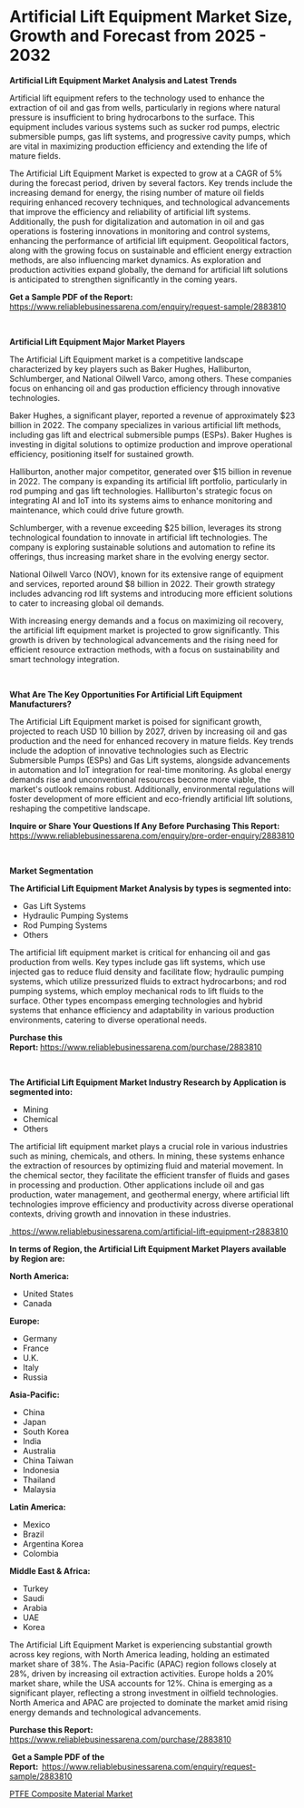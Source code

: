 <p><h1>Artificial Lift Equipment Market Size, Growth and Forecast from 2025 - 2032</h1></p><p><strong>Artificial Lift Equipment Market Analysis and Latest Trends</strong></p>
<p><p>Artificial lift equipment refers to the technology used to enhance the extraction of oil and gas from wells, particularly in regions where natural pressure is insufficient to bring hydrocarbons to the surface. This equipment includes various systems such as sucker rod pumps, electric submersible pumps, gas lift systems, and progressive cavity pumps, which are vital in maximizing production efficiency and extending the life of mature fields.</p><p>The Artificial Lift Equipment Market is expected to grow at a CAGR of 5% during the forecast period, driven by several factors. Key trends include the increasing demand for energy, the rising number of mature oil fields requiring enhanced recovery techniques, and technological advancements that improve the efficiency and reliability of artificial lift systems. Additionally, the push for digitalization and automation in oil and gas operations is fostering innovations in monitoring and control systems, enhancing the performance of artificial lift equipment. Geopolitical factors, along with the growing focus on sustainable and efficient energy extraction methods, are also influencing market dynamics. As exploration and production activities expand globally, the demand for artificial lift solutions is anticipated to strengthen significantly in the coming years.</p></p>
<p><strong>Get a Sample PDF of the Report:&nbsp;</strong> <a href="https://www.reliablebusinessarena.com/enquiry/request-sample/2883810?utm_campaign=2928&utm_medium=2&utm_source=Github&utm_content=ia&utm_term=13032025&utm_id=artificial-lift-equipment">https://www.reliablebusinessarena.com/enquiry/request-sample/2883810</a></p>
<p>&nbsp;</p>
<p><strong>Artificial Lift Equipment Major Market Players</strong></p>
<p><p>The Artificial Lift Equipment market is a competitive landscape characterized by key players such as Baker Hughes, Halliburton, Schlumberger, and National Oilwell Varco, among others. These companies focus on enhancing oil and gas production efficiency through innovative technologies.</p><p>Baker Hughes, a significant player, reported a revenue of approximately $23 billion in 2022. The company specializes in various artificial lift methods, including gas lift and electrical submersible pumps (ESPs). Baker Hughes is investing in digital solutions to optimize production and improve operational efficiency, positioning itself for sustained growth.</p><p>Halliburton, another major competitor, generated over $15 billion in revenue in 2022. The company is expanding its artificial lift portfolio, particularly in rod pumping and gas lift technologies. Halliburton's strategic focus on integrating AI and IoT into its systems aims to enhance monitoring and maintenance, which could drive future growth.</p><p>Schlumberger, with a revenue exceeding $25 billion, leverages its strong technological foundation to innovate in artificial lift technologies. The company is exploring sustainable solutions and automation to refine its offerings, thus increasing market share in the evolving energy sector.</p><p>National Oilwell Varco (NOV), known for its extensive range of equipment and services, reported around $8 billion in 2022. Their growth strategy includes advancing rod lift systems and introducing more efficient solutions to cater to increasing global oil demands.</p><p>With increasing energy demands and a focus on maximizing oil recovery, the artificial lift equipment market is projected to grow significantly. This growth is driven by technological advancements and the rising need for efficient resource extraction methods, with a focus on sustainability and smart technology integration.</p></p>
<p>&nbsp;</p>
<p><strong>What Are The Key Opportunities For Artificial Lift Equipment Manufacturers?</strong></p>
<p><p>The Artificial Lift Equipment market is poised for significant growth, projected to reach USD 10 billion by 2027, driven by increasing oil and gas production and the need for enhanced recovery in mature fields. Key trends include the adoption of innovative technologies such as Electric Submersible Pumps (ESPs) and Gas Lift systems, alongside advancements in automation and IoT integration for real-time monitoring. As global energy demands rise and unconventional resources become more viable, the market's outlook remains robust. Additionally, environmental regulations will foster development of more efficient and eco-friendly artificial lift solutions, reshaping the competitive landscape.</p></p>
<p><strong>Inquire or Share Your Questions If Any Before Purchasing This Report:</strong> <a href="https://www.reliablebusinessarena.com/enquiry/pre-order-enquiry/2883810?utm_campaign=2928&utm_medium=2&utm_source=Github&utm_content=ia&utm_term=13032025&utm_id=artificial-lift-equipment">https://www.reliablebusinessarena.com/enquiry/pre-order-enquiry/2883810</a></p>
<p>&nbsp;</p>
<p><strong>Market Segmentation</strong></p>
<p><strong>The Artificial Lift Equipment Market Analysis by types is segmented into:</strong></p>
<p><ul><li> Gas Lift Systems</li><li>Hydraulic Pumping Systems</li><li>Rod Pumping Systems</li><li>Others </li></ul></p>
<p><p>The artificial lift equipment market is critical for enhancing oil and gas production from wells. Key types include gas lift systems, which use injected gas to reduce fluid density and facilitate flow; hydraulic pumping systems, which utilize pressurized fluids to extract hydrocarbons; and rod pumping systems, which employ mechanical rods to lift fluids to the surface. Other types encompass emerging technologies and hybrid systems that enhance efficiency and adaptability in various production environments, catering to diverse operational needs.</p></p>
<p><strong>Purchase this Report:&nbsp;</strong><a href="https://www.reliablebusinessarena.com/purchase/2883810?utm_campaign=2928&utm_medium=2&utm_source=Github&utm_content=ia&utm_term=13032025&utm_id=artificial-lift-equipment">https://www.reliablebusinessarena.com/purchase/2883810</a></p>
<p>&nbsp;</p>
<p><strong>The Artificial Lift Equipment Market Industry Research by Application is segmented into:</strong></p>
<p><ul><li> Mining</li><li>Chemical</li><li>Others </li></ul></p>
<p><p>The artificial lift equipment market plays a crucial role in various industries such as mining, chemicals, and others. In mining, these systems enhance the extraction of resources by optimizing fluid and material movement. In the chemical sector, they facilitate the efficient transfer of fluids and gases in processing and production. Other applications include oil and gas production, water management, and geothermal energy, where artificial lift technologies improve efficiency and productivity across diverse operational contexts, driving growth and innovation in these industries.</p></p>
<p><a href="https://www.reliablebusinessarena.com/artificial-lift-equipment-r2883810?utm_campaign=2928&utm_medium=2&utm_source=Github&utm_content=ia&utm_term=13032025&utm_id=artificial-lift-equipment">&nbsp;https://www.reliablebusinessarena.com/artificial-lift-equipment-r2883810</a></p>
<p><strong>In terms of Region, the Artificial Lift Equipment Market Players available by Region are:</strong></p>
<p>
    <p> <strong> North America: </strong>
        <ul>
            <li>United States</li>
            <li>Canada</li>
        </ul>
        </p> 
    <p> <strong> Europe: </strong>
        <ul>
            <li>Germany</li>
            <li>France</li>
            <li>U.K.</li>
            <li>Italy</li>
            <li>Russia</li>
        </ul>
        </p> 
    <p> <strong> Asia-Pacific: </strong>
        <ul>
            <li>China</li>
            <li>Japan</li>
            <li>South Korea</li>
            <li>India</li>
            <li>Australia</li>
            <li>China Taiwan</li>
            <li>Indonesia</li>
            <li>Thailand</li>
            <li>Malaysia</li>
        </ul>
        </p> 
    <p> <strong> Latin America: </strong>
        <ul>
            <li>Mexico</li>
            <li>Brazil</li>
            <li>Argentina Korea</li>
            <li>Colombia</li>
        </ul>
        </p> 
    <p> <strong> Middle East & Africa: </strong>
        <ul>
            <li>Turkey</li>
            <li>Saudi</li>
            <li>Arabia</li>
            <li>UAE</li>
            <li>Korea</li>
        </ul>
    </p>
    </p>
<p><p>The Artificial Lift Equipment Market is experiencing substantial growth across key regions, with North America leading, holding an estimated market share of 38%. The Asia-Pacific (APAC) region follows closely at 28%, driven by increasing oil extraction activities. Europe holds a 20% market share, while the USA accounts for 12%. China is emerging as a significant player, reflecting a strong investment in oilfield technologies. North America and APAC are projected to dominate the market amid rising energy demands and technological advancements.</p></p>
<p><strong>Purchase this Report: </strong><a href="https://www.reliablebusinessarena.com/purchase/2883810?utm_campaign=2928&utm_medium=2&utm_source=Github&utm_content=ia&utm_term=13032025&utm_id=artificial-lift-equipment">https://www.reliablebusinessarena.com/purchase/2883810</a></p>
<p>&nbsp;<strong>Get a Sample PDF of the Report:&nbsp;&nbsp;</strong><a href="https://www.reliablebusinessarena.com/enquiry/request-sample/2883810?utm_campaign=2928&utm_medium=2&utm_source=Github&utm_content=ia&utm_term=13032025&utm_id=artificial-lift-equipment">https://www.reliablebusinessarena.com/enquiry/request-sample/2883810</a></p>
<p><strong></strong></p>
<p><p><a href="https://github.com/carendesrochers299/Market-Research-Report-List-1/blob/main/ptfe-composite-material-market.md?utm_campaign=2928&utm_medium=2&utm_source=Github&utm_content=ia&utm_term=13032025&utm_id=artificial-lift-equipment">PTFE Composite Material Market</a></p></p>